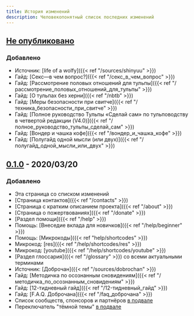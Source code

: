 ```yaml
---
title: История изменений
description: Человекопонятный список последних изменений
---
```

## [Не опубликовано]
### Добавлено
+ Источник: [life of a wolfy]({{< ref "/sources/shinyuu" >}})
+ Гайд: [Секс—в чем вопрос?]({{< ref "/секс_в_чем_вопрос" >}})
+ Гайд: [Рассмотрение половых отношений для тульпы]({{< ref "/рассмотрение_половых_отношений_для_тульпы" >}})
+ Гайд: [О тульпах без херни]({{< ref "/nbtb" >}})
+ Гайд: [Меры безопасности при свитче]({{< ref "/техника_безопасности_при_свитче" >}})
+ Гайд: [Полное руководство Тульпы «Сделай сам» по тульповодству в четвертой редакции (V4.0)]({{< ref "/полное_руководство_тульпы_сделай_сам" >}})
+ Гайд: [Вондер и чашка кофе]({{< ref "/вондер_и_чашка_кофе" >}})
+ Гайд: [Полугайд одной мысли (или двух)]({{< ref "/полугайд_одной_мысли_или_двух" >}})

## [0.1.0] - 2020/03/20
### Добавлено
+ Эта страница со списком изменений
+ [Страница контактов]({{< ref "/contacts" >}})
+ [Страница с кратким описанием проекта]({{< ref "/about" >}})
+ [Страница о пожертвованиях]({{< ref "/donate" >}})
+ [Раздел помощи]({{< ref "/help" >}})
+ Помощь: [Внеседие вклада для новичков]({{< ref "/help/beginner" >}})
+ Помощь: [Микрокоды]({{< ref "help/shortcodes" >}})
+ Микрокод: [res]({{< ref "/help/shortcodes/res" >}})
+ Микрокод: [youtube]({{< ref "/help/shortcodes/youtube" >}})
+ [Раздел глоссария]({{< ref "/glossary" >}}) со всеми актуальными терминами
+ Источник: [Доброчан]({{< ref "/sources/dobrochan" >}})
+ Гайд: [Методичка по осознанным сновидениям]({{< ref "/методичка_по_осознанным_сновидениям" >}})
+ Гайд: [12-тидневный гайд]({{< ref "/12-тидневный_гайд" >}})
+ Гайд: [F.A.Q. Доброчана]({{< ref "/faq_доброчана" >}})
+ Cписок сообществ, спонсоров и партнёров [в подвале](#footer)
+ Переключатель "тёмной темы" [в подвале](#footer)

[Не опубликовано]: https://gitlab.com/tulpawiki/tulpawiki.gitlab.io/compare/v0.1.0...develop
[0.1.0]: https://gitlab.com/tulpawiki/tulpawiki.gitlab.io/releases/-/tags/v0.1.0

